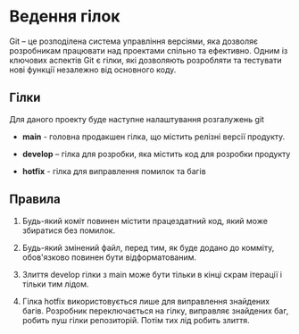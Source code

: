 # Ведення гілок

Git – це розподілена система управління версіями, яка дозволяє розробникам працювати над проектами спільно та ефективно. Одним із ключових аспектів Git є гілки, які дозволяють розробляти та тестувати нові функції незалежно від основного коду.

## Гілки

Для даного проекту буде наступне налаштування розгалужень git

- **main** - головна продакшен гілка, що містить релізні версії продукту.

- **develop** – гілка для розробки, яка містить код для розробки продукту

- **hotfix** - гілка для виправлення помилок та багів

## Правила

1. Будь-який коміт повинен містити працездатний код, який може збиратися без помилок.

2. Будь-який змінений файл, перед тим, як буде додано до комміту, обов'язково повинен бути відформатованим.

3. Злиття develop гілки з main може бути тільки в кінці скрам ітерації і тільки тим лідом.

4. Гілка hotfix використовується лише для виправлення знайдених багів. Розробник переключається на гілку, виправляє знайдених баг, робить пуш гілки репозиторій. Потім тих лід робить злиття.
